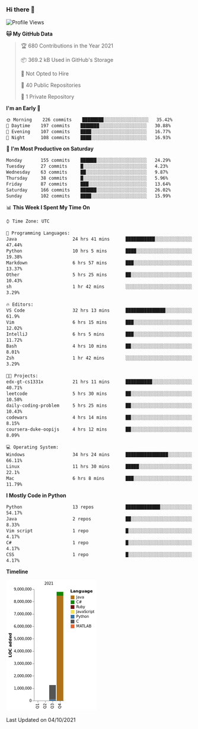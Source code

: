 ### Hi there 👋

<!--START_SECTION:waka-->
![Profile Views](http://img.shields.io/badge/Profile%20Views-0-blue)

**🐱 My GitHub Data** 

> 🏆 680 Contributions in the Year 2021
 > 
> 📦 369.2 kB Used in GitHub's Storage 
 > 
> 🚫 Not Opted to Hire
 > 
> 📜 40 Public Repositories 
 > 
> 🔑 1 Private Repository 
 > 
**I'm an Early 🐤** 

```text
🌞 Morning    226 commits    ████████░░░░░░░░░░░░░░░░░   35.42% 
🌆 Daytime    197 commits    ███████░░░░░░░░░░░░░░░░░░   30.88% 
🌃 Evening    107 commits    ████░░░░░░░░░░░░░░░░░░░░░   16.77% 
🌙 Night      108 commits    ████░░░░░░░░░░░░░░░░░░░░░   16.93%

```
📅 **I'm Most Productive on Saturday** 

```text
Monday       155 commits    ██████░░░░░░░░░░░░░░░░░░░   24.29% 
Tuesday      27 commits     █░░░░░░░░░░░░░░░░░░░░░░░░   4.23% 
Wednesday    63 commits     ██░░░░░░░░░░░░░░░░░░░░░░░   9.87% 
Thursday     38 commits     █░░░░░░░░░░░░░░░░░░░░░░░░   5.96% 
Friday       87 commits     ███░░░░░░░░░░░░░░░░░░░░░░   13.64% 
Saturday     166 commits    ██████░░░░░░░░░░░░░░░░░░░   26.02% 
Sunday       102 commits    ████░░░░░░░░░░░░░░░░░░░░░   15.99%

```


📊 **This Week I Spent My Time On** 

```text
⌚︎ Time Zone: UTC

💬 Programming Languages: 
Java                     24 hrs 41 mins      ███████████░░░░░░░░░░░░░░   47.44% 
Python                   10 hrs 5 mins       ████░░░░░░░░░░░░░░░░░░░░░   19.38% 
Markdown                 6 hrs 57 mins       ███░░░░░░░░░░░░░░░░░░░░░░   13.37% 
Other                    5 hrs 25 mins       ██░░░░░░░░░░░░░░░░░░░░░░░   10.43% 
sh                       1 hr 42 mins        ░░░░░░░░░░░░░░░░░░░░░░░░░   3.29%

🔥 Editors: 
VS Code                  32 hrs 13 mins      ███████████████░░░░░░░░░░   61.9% 
Vim                      6 hrs 15 mins       ███░░░░░░░░░░░░░░░░░░░░░░   12.02% 
IntelliJ                 6 hrs 5 mins        ███░░░░░░░░░░░░░░░░░░░░░░   11.72% 
Bash                     4 hrs 10 mins       ██░░░░░░░░░░░░░░░░░░░░░░░   8.01% 
Zsh                      1 hr 42 mins        ░░░░░░░░░░░░░░░░░░░░░░░░░   3.29%

🐱‍💻 Projects: 
edx-gt-cs1331x           21 hrs 11 mins      ██████████░░░░░░░░░░░░░░░   40.71% 
leetcode                 5 hrs 30 mins       ██░░░░░░░░░░░░░░░░░░░░░░░   10.58% 
daily-coding-problem     5 hrs 25 mins       ██░░░░░░░░░░░░░░░░░░░░░░░   10.43% 
codewars                 4 hrs 14 mins       ██░░░░░░░░░░░░░░░░░░░░░░░   8.15% 
coursera-duke-oopijs     4 hrs 12 mins       ██░░░░░░░░░░░░░░░░░░░░░░░   8.09%

💻 Operating System: 
Windows                  34 hrs 24 mins      ████████████████░░░░░░░░░   66.11% 
Linux                    11 hrs 30 mins      █████░░░░░░░░░░░░░░░░░░░░   22.1% 
Mac                      6 hrs 8 mins        ███░░░░░░░░░░░░░░░░░░░░░░   11.79%

```

**I Mostly Code in Python** 

```text
Python                   13 repos            █████████████░░░░░░░░░░░░   54.17% 
Java                     2 repos             ██░░░░░░░░░░░░░░░░░░░░░░░   8.33% 
Vim script               1 repo              █░░░░░░░░░░░░░░░░░░░░░░░░   4.17% 
C#                       1 repo              █░░░░░░░░░░░░░░░░░░░░░░░░   4.17% 
CSS                      1 repo              █░░░░░░░░░░░░░░░░░░░░░░░░   4.17%

```


**Timeline**

![Chart not found](https://raw.githubusercontent.com/e1630m/e1630m/main/charts/bar_graph.png) 


 Last Updated on 04/10/2021
<!--END_SECTION:waka-->

<!--
**e1630m/e1630m** is a ✨ _special_ ✨ repository because its `README.md` (this file) appears on your GitHub profile.

Here are some ideas to get you started:

- 🔭 I’m currently working on ...
- 🌱 I’m currently learning ...
- 👯 I’m looking to collaborate on ...
- 🤔 I’m looking for help with ...
- 💬 Ask me about ...
- 📫 How to reach me: ...
- 😄 Pronouns: ...
- ⚡ Fun fact: ...
-->
